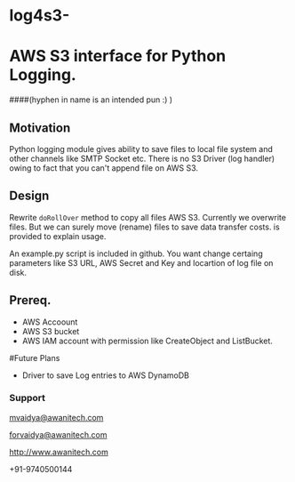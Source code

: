 # log4s3-



# AWS S3 interface for Python Logging. 
####(hyphen in name is an intended pun :) )

## Motivation
Python logging module gives ability to save files to local file system and other channels like SMTP Socket etc. There is no S3 Driver (log handler) owing to fact that you can't append file on AWS S3. 

## Design
Rewrite `doRollOver`  method to copy all files AWS S3. Currently we overwrite files. But we can surely move (rename) files to 
save data transfer costs. is provided to explain usage. 


An example.py script is included in github. You want change certaing parameters like S3 URL, AWS Secret and Key and locartion of log file on disk.

## Prereq.
* AWS Accoount
* AWS S3 bucket 
* AWS IAM account with permission like CreateObject and ListBucket.


#Future Plans
* Driver to save Log entries to AWS DynamoDB


### Support

mvaidya@awanitech.com

forvaidya@awanitech.com

http://www.awanitech.com

+91-9740500144

